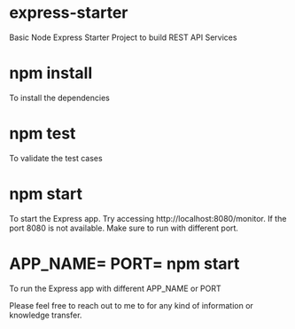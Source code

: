# express-starter
Basic Node Express Starter Project to build REST API Services


# npm install
To install the dependencies

# npm test
To validate the test cases

# npm start
To start the Express app. Try accessing http://localhost:8080/monitor. If the port 8080 is not available. Make sure to run with different port.

# APP_NAME=<app-name> PORT=<port> npm start 
To run the Express app with different APP_NAME or PORT

Please feel free to reach out to me to for any kind of information or knowledge transfer.
